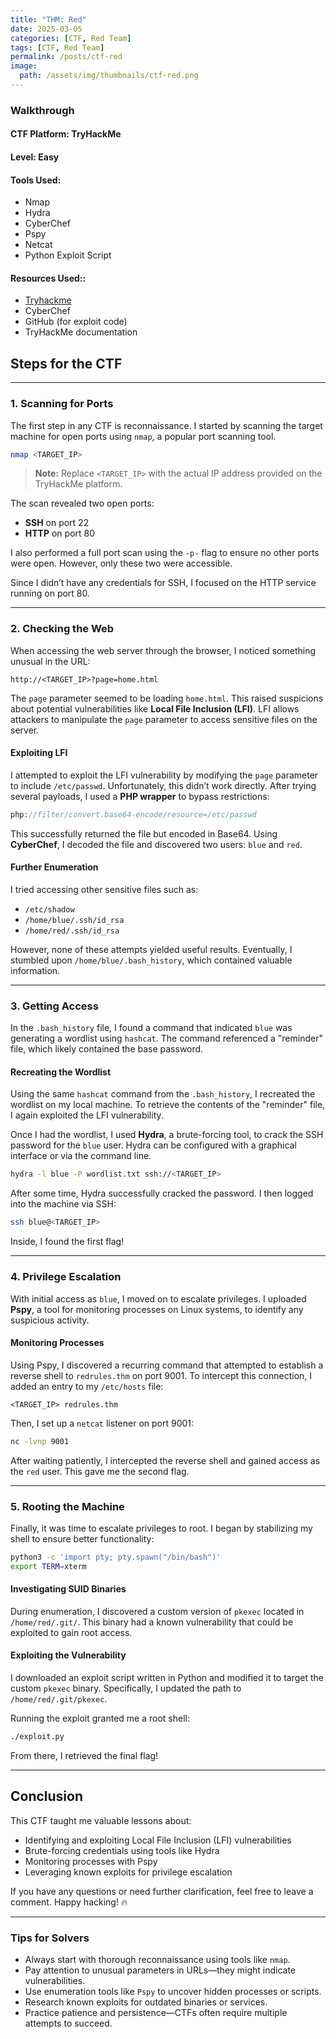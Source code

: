 ```yaml
---
title: "THM: Red"
date: 2025-03-05
categories: [CTF, Red Team]
tags: [CTF, Red Team]
permalink: /posts/ctf-red
image:
  path: /assets/img/thumbnails/ctf-red.png
---
```




### **Walkthrough**

#### **CTF Platform**: TryHackMe  
#### **Level**: Easy  

#### **Tools Used**:

- Nmap
- Hydra
- CyberChef
- Pspy
- Netcat
- Python Exploit Script  

#### **Resources Used:**:

- [Tryhackme](https://tryhackme.com/room/redisl33t)
- CyberChef 
- GitHub (for exploit code)
- TryHackMe documentation


## **Steps for the CTF**

---

### **1. Scanning for Ports**
The first step in any CTF is reconnaissance. I started by scanning the target machine for open ports using `nmap`, a popular port scanning tool.

```bash
nmap <TARGET_IP>
```

> **Note:** Replace `<TARGET_IP>` with the actual IP address provided on the TryHackMe platform.

The scan revealed two open ports:
- **SSH** on port 22
- **HTTP** on port 80

I also performed a full port scan using the `-p-` flag to ensure no other ports were open. However, only these two were accessible.

Since I didn’t have any credentials for SSH, I focused on the HTTP service running on port 80.

---

### **2. Checking the Web**
When accessing the web server through the browser, I noticed something unusual in the URL:

```
http://<TARGET_IP>?page=home.html
```

The `page` parameter seemed to be loading `home.html`. This raised suspicions about potential vulnerabilities like **Local File Inclusion (LFI)**. LFI allows attackers to manipulate the `page` parameter to access sensitive files on the server.

#### **Exploiting LFI**
I attempted to exploit the LFI vulnerability by modifying the `page` parameter to include `/etc/passwd`. Unfortunately, this didn’t work directly. After trying several payloads, I used a **PHP wrapper** to bypass restrictions:

```php
php://filter/convert.base64-encode/resource=/etc/passwd
```

This successfully returned the file but encoded in Base64. Using **CyberChef**, I decoded the file and discovered two users: `blue` and `red`.

#### **Further Enumeration**
I tried accessing other sensitive files such as:
- `/etc/shadow`
- `/home/blue/.ssh/id_rsa`
- `/home/red/.ssh/id_rsa`

However, none of these attempts yielded useful results. Eventually, I stumbled upon `/home/blue/.bash_history`, which contained valuable information.

---

### **3. Getting Access**
In the `.bash_history` file, I found a command that indicated `blue` was generating a wordlist using `hashcat`. The command referenced a "reminder" file, which likely contained the base password.

#### **Recreating the Wordlist**
Using the same `hashcat` command from the `.bash_history`, I recreated the wordlist on my local machine. To retrieve the contents of the "reminder" file, I again exploited the LFI vulnerability.

Once I had the wordlist, I used **Hydra**, a brute-forcing tool, to crack the SSH password for the `blue` user. Hydra can be configured with a graphical interface or via the command line.

```bash
hydra -l blue -P wordlist.txt ssh://<TARGET_IP>
```

After some time, Hydra successfully cracked the password. I then logged into the machine via SSH:

```bash
ssh blue@<TARGET_IP>
```

Inside, I found the first flag!

---

### **4. Privilege Escalation**
With initial access as `blue`, I moved on to escalate privileges. I uploaded **Pspy**, a tool for monitoring processes on Linux systems, to identify any suspicious activity.

#### **Monitoring Processes**
Using Pspy, I discovered a recurring command that attempted to establish a reverse shell to `redrules.thm` on port 9001. To intercept this connection, I added an entry to my `/etc/hosts` file:

```
<TARGET_IP> redrules.thm
```

Then, I set up a `netcat` listener on port 9001:

```bash
nc -lvnp 9001
```

After waiting patiently, I intercepted the reverse shell and gained access as the `red` user. This gave me the second flag.

---

### **5. Rooting the Machine**
Finally, it was time to escalate privileges to root. I began by stabilizing my shell to ensure better functionality:

```bash
python3 -c 'import pty; pty.spawn("/bin/bash")'
export TERM=xterm
```

#### **Investigating SUID Binaries**
During enumeration, I discovered a custom version of `pkexec` located in `/home/red/.git/`. This binary had a known vulnerability that could be exploited to gain root access.

#### **Exploiting the Vulnerability**
I downloaded an exploit script written in Python and modified it to target the custom `pkexec` binary. Specifically, I updated the path to `/home/red/.git/pkexec`.

Running the exploit granted me a root shell:

```bash
./exploit.py
```

From there, I retrieved the final flag!

---

## **Conclusion**
This CTF taught me valuable lessons about:
- Identifying and exploiting Local File Inclusion (LFI) vulnerabilities
- Brute-forcing credentials using tools like Hydra
- Monitoring processes with Pspy
- Leveraging known exploits for privilege escalation

If you have any questions or need further clarification, feel free to leave a comment. Happy hacking! 🔥

--- 

### **Tips for Solvers**
- Always start with thorough reconnaissance using tools like `nmap`.
- Pay attention to unusual parameters in URLs—they might indicate vulnerabilities.
- Use enumeration tools like `Pspy` to uncover hidden processes or scripts.
- Research known exploits for outdated binaries or services.
- Practice patience and persistence—CTFs often require multiple attempts to succeed.
